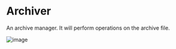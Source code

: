 # Archiver

An archive manager. It will perform operations on the archive file. 

![image](https://zapodaj.net/images/05860f29bd0f1.png)
